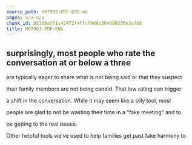 ```yaml
---
source_path: H079OJ-PDF-ENG.md
pages: n/a-n/a
chunk_id: b53d8aff1c42472f4ffcf9d8c364880236e3a7b8
title: H079OJ-PDF-ENG
---
```

## surprisingly, most people who rate the conversation at or below a three

are typically eager to share what is not being said or that they suspect

their family members are not being candid. That low rating can trigger

a shift in the conversation. While it may seem like a silly tool, most

people are glad to not be wasting their time in a “fake meeting” and to

be getting to the real issues.

Other helpful tools we’ve used to help families get past fake harmony to
